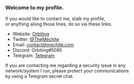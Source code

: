### Welcome to my profile.
If you would like to contact me, stalk my profile,<br>
or anything along those lines, do so via these links.
- Website: [Orbiting](https://orbiting.com/)
- Twitter: [@TheMechite](https://twitter.com/TheMechite)
- Email: [&#099;&#111;&#110;&#116;&#097;&#099;&#116;&#064;&#109;&#101;&#099;&#104;&#105;&#116;&#101;&#046;&#099;&#111;&#109;](mailto:&#099;&#111;&#110;&#116;&#097;&#099;&#116;&#064;&#109;&#101;&#099;&#104;&#105;&#116;&#101;&#046;&#099;&#111;&#109;)
- Discord: Orbiting#5085
- Telegram: [Telegram](https://t.me/orbitingtheearth)

If you are contacting me regarding a security issue in any<br/>
network/system I run, please protect your communications<br/>
by using a Telegram secret chat.
